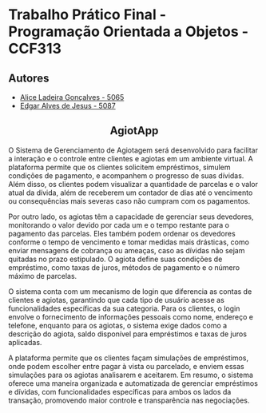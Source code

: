 # Trabalho Prático Final - Programação Orientada a Objetos - CCF313
## Autores
- [Alice Ladeira Gonçalves - 5065](https://www.github.com/aliceLadeira)
- [Edgar Alves de Jesus - 5087](https://www.github.com/EdgarAlvesUFV)

## <center>AgiotApp</center>

O Sistema de Gerenciamento de Agiotagem será desenvolvido para facilitar a interação e o controle entre clientes e agiotas em um ambiente virtual. A plataforma permite que os clientes solicitem empréstimos, simulem condições de pagamento, e acompanhem o progresso de suas dívidas. Além disso, os clientes podem visualizar a quantidade de parcelas e o valor atual da dívida, além de receberem um contador de dias até o vencimento ou consequências mais severas caso não cumpram com os pagamentos.

Por outro lado, os agiotas têm a capacidade de gerenciar seus devedores, monitorando o valor devido por cada um e o tempo restante para o pagamento das parcelas. Eles também podem ordenar os devedores conforme o tempo de vencimento e tomar medidas mais drásticas, como enviar mensagens de cobrança ou ameaças, caso as dívidas não sejam quitadas no prazo estipulado. O agiota define suas condições de empréstimo, como taxas de juros, métodos de pagamento e o número máximo de parcelas.

O sistema conta com um mecanismo de login que diferencia as contas de clientes e agiotas, garantindo que cada tipo de usuário acesse as funcionalidades específicas da sua categoria. Para os clientes, o login envolve o fornecimento de informações pessoais como nome, endereço e telefone, enquanto para os agiotas, o sistema exige dados como a descrição do agiota, saldo disponível para empréstimos e taxas de juros aplicadas.

A plataforma permite que os clientes façam simulações de empréstimos, onde podem escolher entre pagar à vista ou parcelado, e enviem essas simulações para os agiotas analisarem e aceitarem. Em resumo, o sistema oferece uma maneira organizada e automatizada de gerenciar empréstimos e dívidas, com funcionalidades específicas para ambos os lados da transação, promovendo maior controle e transparência nas negociações.
